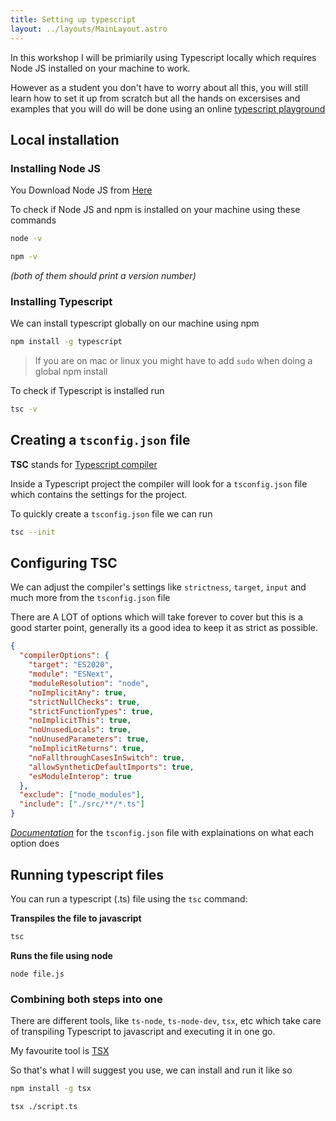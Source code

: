 ```yaml
---
title: Setting up typescript
layout: ../layouts/MainLayout.astro
---
```


In this workshop I will be primiarily using Typescript locally which requires Node JS installed on your machine to work.

However as a student you don't have to worry about all this, you will still learn how to set it up from scratch but all the hands on excersises and examples that you will do will be done using an online [typescript playground](https://www.typescriptlang.org/play)

## Local installation

### Installing Node JS

You Download Node JS from [Here](https://nodejs.org/en/download/)

To check if Node JS and npm is installed on your machine using these commands

```bash
node -v
```

```bash
npm -v
```

_(both of them should print a version number)_

### Installing Typescript

We can install typescript globally on our machine using npm

```sh
npm install -g typescript
```

> If you are on mac or linux you might have to add `sudo` when doing a global npm install

To check if Typescript is installed run

```bash
tsc -v
```

## Creating a `tsconfig.json` file

**TSC** stands for [Typescript compiler](https://www.typescriptlang.org/docs/handbook/compiler-options.html)

Inside a Typescript project the compiler will look for a `tsconfig.json` file
which contains the settings for the project.

To quickly create a `tsconfig.json` file we can run

```bash
tsc --init
```

## Configuring TSC

We can adjust the compiler's settings like `strictness`, `target`, `input` and much more from the `tsconfig.json` file

There are A LOT of options which will take forever to cover but this is a good starter point, generally its a good idea to keep it as strict as possible.

```json
{
  "compilerOptions": {
    "target": "ES2020",
    "module": "ESNext",
    "moduleResolution": "node",
    "noImplicitAny": true,
    "strictNullChecks": true,
    "strictFunctionTypes": true,
    "noImplicitThis": true,
    "noUnusedLocals": true,
    "noUnusedParameters": true,
    "noImplicitReturns": true,
    "noFallthroughCasesInSwitch": true,
    "allowSyntheticDefaultImports": true,
    "esModuleInterop": true
  },
  "exclude": ["node_modules"],
  "include": ["./src/**/*.ts"]
}
```

[_Documentation_](https://www.typescriptlang.org/tsconfig) for the `tsconfig.json` file with explainations on what each option does

## Running typescript files

You can run a typescript (.ts) file using the `tsc` command:

**Transpiles the file to javascript**

```bash
tsc
```

**Runs the file using node**

```
node file.js
```

### Combining both steps into one

There are different tools, like `ts-node`, `ts-node-dev`, `tsx`, etc which take care of transpiling Typescript to javascript and executing it in one go.

My favourite tool is [TSX](https://github.com/esbuild-kit/tsx)

So that's what I will suggest you use, we can install and run it like so

```bash
npm install -g tsx
```

```bash
tsx ./script.ts
```
